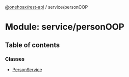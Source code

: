 [@onehoax/rest-api](../README.md) / service/personOOP

# Module: service/personOOP

## Table of contents

### Classes

- [PersonService](../classes/service_personOOP.PersonService.md)
